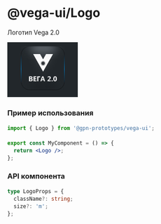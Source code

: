 # @vega-ui/Logo

Логотип Vega 2.0

![Логотип Vega 2.0](docs/logo-pic-1.png)

### Пример использования

```jsx
import { Logo } from '@gpn-prototypes/vega-ui';

export const MyComponent = () => {
  return <Logo />;
};
```

### API компонента

```ts
type LogoProps = {
  className?: string;
  size?: 'm';
};
```
